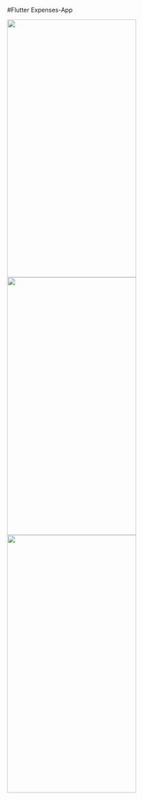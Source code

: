 #Flutter
Expenses-App 



   <img src="https://github.com/user-attachments/assets/202e8b6a-f185-4acc-b79a-6418a2143ee4" style="width:300px; height:600px;">
   <img src="https://github.com/user-attachments/assets/f3c081e8-36b6-42e1-8d66-1aca6b085ab1" style="width:300px; height:600px;">
   <img src="https://github.com/user-attachments/assets/a7cf036a-16aa-41c4-8cb8-5451d61e2ab1" style="width:300px; height:600px;">
 
